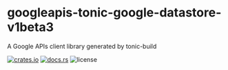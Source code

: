 # googleapis-tonic-google-datastore-v1beta3

A Google APIs client library generated by tonic-build

[![crates.io](https://img.shields.io/crates/v/googleapis-tonic-google-datastore-v1beta3)](https://crates.io/crates/googleapis-tonic-google-datastore-v1beta3)
[![docs.rs](https://img.shields.io/docsrs/googleapis-tonic-google-datastore-v1beta3)](https://docs.rs/googleapis-tonic-google-datastore-v1beta3)
![license](https://img.shields.io/crates/l/googleapis-tonic-google-datastore-v1beta3)
